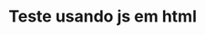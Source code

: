 # Teste usando js em html
 <!DOCTYPE html>
<html>
    <head>
    <title>Página em JavaScript<title>
            <script > 
         var nome="Douglas";
        console.log(nome);
                </script>
    </head>
   
    <body>
        <p>Este paragrago está em HTML</p>
    </body>
</html>


